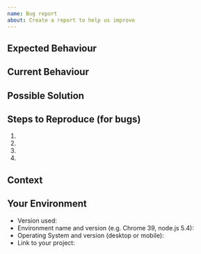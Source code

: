 ```yaml
---
name: Bug report
about: Create a report to help us improve
---
```

<!-- Provide a general summary of the issue in the Title above -->

## Expected Behaviour
<!-- If you're describing a bug, tell us what should happen -->
<!-- If you're suggesting a change/improvement, tell us how it should work -->

## Current Behaviour
<!-- If describing a bug, tell us what happens instead of the expected behaviour -->
<!-- If suggesting a change/improvement, explain the difference from current behaviour -->

## Possible Solution
<!-- Not obligatory, but suggest a fix/reason for the bug, -->
<!-- or ideas how to implement the addition or change -->

## Steps to Reproduce (for bugs)
<!-- Provide a link to a live example, or an unambiguous set of steps to -->
<!-- reproduce this bug. Include code to reproduce, if relevant -->
1.
2.
3.
4.

## Context
<!-- How has this issue affected you? What are you trying to accomplish? -->
<!-- Providing context helps us come up with a solution that is most useful in the real world -->

## Your Environment
<!-- Include as many relevant details about the environment you experienced the bug in -->
* Version used:
* Environment name and version (e.g. Chrome 39, node.js 5.4):
* Operating System and version (desktop or mobile):
* Link to your project:
